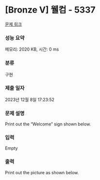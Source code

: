 # [Bronze V] 웰컴 - 5337 

[문제 링크](https://www.acmicpc.net/problem/5337) 

### 성능 요약

메모리: 2020 KB, 시간: 0 ms

### 분류

구현

### 제출 일자

2023년 12월 8일 17:23:52

### 문제 설명

<p>Print out the “Welcome” sign shown below.</p>

### 입력 

 Empty

### 출력 

 <p>Print out the picture as shown below.</p>

